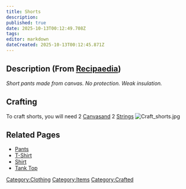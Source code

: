 ```yaml
---
title: Shorts
description: 
published: true
date: 2025-10-13T00:12:49.708Z
tags: 
editor: markdown
dateCreated: 2025-10-13T00:12:45.871Z
---
```


## Description (From [Recipaedia](Recipaedia "wikilink"))

*Short pants made from canvas. No protection. Weak insulation.*

## Crafting

To craft shorts, you will need 2 [Canvasand](Canvas "wikilink") 2
[Strings](Strings "wikilink") ![Craft_shorts.jpg](Craft_shorts.jpg
"Craft_shorts.jpg")

## Related Pages

  - [Pants](Pants "wikilink")
  - [T-Shirt](T-Shirt "wikilink")
  - [Shirt](Shirt "wikilink")
  - [Tank Top](Tank_Top "wikilink")

[Category:Clothing](Category:Clothing "wikilink")
[Category:Items](Category:Items "wikilink")
[Category:Crafted](Category:Crafted "wikilink")